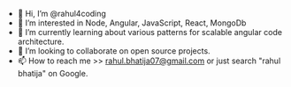 - 👋 Hi, I’m @rahul4coding
- 👀 I’m interested in Node, Angular, JavaScript, React, MongoDb
- 🌱 I’m currently learning about various patterns for scalable angular code architecture.
- 💞️ I’m looking to collaborate on open source projects.
- 📫 How to reach me >> rahul.bhatija07@gmail.com or just search "rahul bhatija" on Google.

<!---
rahul4coding/rahul4coding is a ✨ special ✨ repository because its `README.md` (this file) appears on your GitHub profile.
You can click the Preview link to take a look at your changes.
--->
